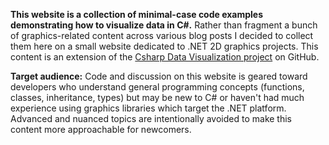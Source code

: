 **This website is a collection of minimal-case code examples demonstrating how to visualize data in C#.** Rather than fragment a bunch of graphics-related content across various blog posts I decided to collect them here on a small website dedicated to .NET 2D graphics projects. This content is an extension of the [Csharp Data Visualization project](https://github.com/swharden/Csharp-Data-Visualization) on GitHub.

**Target audience:** Code and discussion on this website is geared toward developers who understand general programming concepts (functions, classes, inheritance, types) but may be new to C# or haven't had much experience using graphics libraries which target the .NET platform. Advanced and nuanced topics are intentionally avoided to make this content more approachable for newcomers.